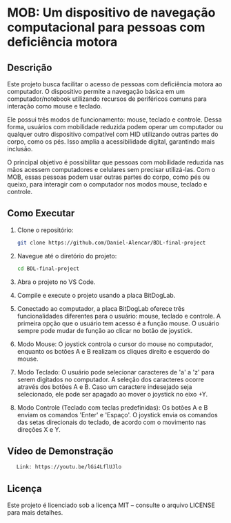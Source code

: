 # MOB: Um dispositivo de navegação computacional para pessoas com deficiência motora

## Descrição
Este projeto busca facilitar o acesso de pessoas com deficiência motora ao computador. O dispositivo permite a navegação básica em um computador/notebook utilizando recursos de periféricos comuns para interação como mouse e teclado.

Ele possui três modos de funcionamento: mouse, teclado e controle. Dessa forma, usuários com mobilidade reduzida podem operar um computador ou qualquer outro dispositivo compatível com HID utilizando outras partes do corpo, como os pés. Isso amplia a acessibilidade digital, garantindo mais inclusão.

O principal objetivo é possibilitar que pessoas com mobilidade reduzida nas mãos acessem computadores e celulares sem precisar utilizá-las. Com o MOB, essas pessoas podem usar outras partes do corpo, como pés ou queixo, para interagir com o computador nos modos mouse, teclado e controle.

## Como Executar
1. Clone o repositório:
   ```bash
   git clone https://github.com/Daniel-Alencar/BDL-final-project
   ```
2. Navegue até o diretório do projeto:
   ```bash
   cd BDL-final-project
   ```
3. Abra o projeto no VS Code.
  
4. Compile e execute o projeto usando a placa BitDogLab.

5. Conectado ao computador, a placa BitDogLab oferece três funcionalidades diferentes para o usuário: mouse, teclado e controle. A primeira opção que o usuário tem acesso é a função mouse. O usuário sempre pode mudar de função ao clicar no botão de joystick.

6. Modo Mouse: O joystick controla o cursor do mouse no computador, enquanto os botões A e B realizam os cliques direito e esquerdo do mouse.

7. Modo Teclado: O usuário pode selecionar caracteres de 'a' a 'z' para serem digitados no computador. A seleção dos caracteres ocorre através dos botões A e B. Caso um caractere indesejado seja selecionado, ele pode ser apagado ao mover o joystick no eixo +Y.

8. Modo Controle (Teclado com teclas predefinidas):
Os botões A e B enviam os comandos 'Enter' e 'Espaço'.
O joystick envia os comandos das setas direcionais do teclado, de acordo com o movimento nas direções X e Y.


## Vídeo de Demonstração
```bash
   Link: https://youtu.be/lGi4LflUJlo
```

## Licença
Este projeto é licenciado sob a licença MIT – consulte o arquivo LICENSE para mais detalhes.


